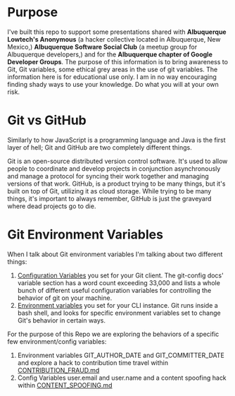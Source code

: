 
# Purpose

I've built this repo to support some presentations shared with **Albuquerque Lowtech's Anonymous** (a hacker collective located in Albuquerque, New Mexico,) **Albuquerque Software Social Club** (a meetup group for Albuquerque developers,) and for the **Albuquerque chapter of Google Developer Groups**.
The purpose of this information is to bring awareness to Git, Git variables, some ethical grey areas in the use of git variables. The information here is for educational use only. I am in no way encouraging finding shady ways to use your knowledge. Do what you will at your own risk.

# Git vs GitHub

Similarly to how JavaScript is a programming language and Java is the first layer of hell; Git and GitHub are two completely different things.

Git is an open-source distributed version control software. It's used to allow people to coordinate and develop projects in conjunction asynchronously and manage a protocol for syncing their work together and managing versions of that work. GitHub, is a product trying to be many things, but it's built on top of Git, utilizing it as cloud storage. While trying to be many things, it's important to always remember, GitHub is just the graveyard where dead projects go to die.

# Git Environment Variables

When I talk about Git environment variables I'm talking about two different things:
1. [Configuration Variables](https://git-scm.com/docs/git-config#_variables) you set for your Git client. The git-config docs' variable section has a word count exceeding 33,000 and lists a whole bunch of different useful configuration variables for controlling the behavior of git on your machine.  
2. [Environment variables](https://git-scm.com/book/en/v2/Git-Internals-Environment-Variables) you set for your CLI instance. Git runs inside a bash shell, and looks for specific environment variables set to change Git's behavior in certain ways.

For the purpose of this Repo we are exploring the behaviors of a specific few environment/config variables:

1. Environment variables GIT_AUTHOR_DATE and GIT_COMMITTER_DATE and explore a hack to contribution time travel within [CONTRIBUTION_FRAUD.md](https://github.com/BeckTimothy/hacking-github-demo/blob/master/CONTRIBUTION_FRAUD.md) 
2. Config Variables user.email and user.name and a content spoofing hack within [CONTENT_SPOOFING.md](https://github.com/BeckTimothy/.../CONTENT_SPOOFING.md)
   
     
